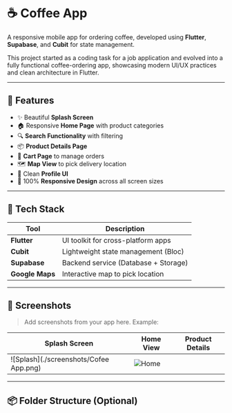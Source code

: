 # ☕ Coffee App

A responsive mobile app for ordering coffee, developed using **Flutter**, **Supabase**, and **Cubit** for state management.

This project started as a coding task for a job application and evolved into a fully functional coffee-ordering app, showcasing modern UI/UX practices and clean architecture in Flutter.

---

## 🚀 Features

- ✨ Beautiful **Splash Screen**
- 🏠 Responsive **Home Page** with product categories
- 🔍 **Search Functionality** with filtering
- 📦 **Product Details Page**
- 🛒 **Cart Page** to manage orders
- 🗺️ **Map View** to pick delivery location
- 👤 Clean **Profile UI**
- 📱 100% **Responsive Design** across all screen sizes

---

## 🧰 Tech Stack

| Tool        | Description                            |
|-------------|----------------------------------------|
| **Flutter** | UI toolkit for cross-platform apps     |
| **Cubit**   | Lightweight state management (Bloc)    |
| **Supabase**| Backend service (Database + Storage)   |
| **Google Maps** | Interactive map to pick location   |

---

## 📸 Screenshots

> Add screenshots from your app here. Example:

| Splash Screen | Home View | Product Details |
|---------------|-----------|-----------------|
| ![Splash](./screenshots/Cofee App.png) | ![Home](./screenshots/Home.png) | |

---

## 📦 Folder Structure (Optional)

